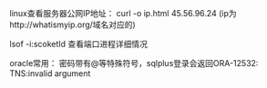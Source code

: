 linux查看服务器公网IP地址：
curl -o ip.html 45.56.96.24  (ip为http://whatismyip.org/域名对应的)

lsof -i:scoketId   查看端口进程详细情况


oracle常用：
密码带有@等特殊符号，sqlplus登录会返回ORA-12532: TNS:invalid argument 